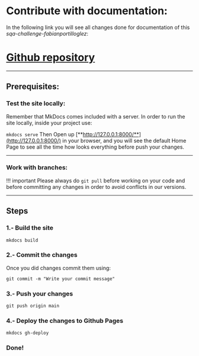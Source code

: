# **Contribute with documentation:**

In the following link you will see all changes done for documentation of this *sqa-challenge-fabianportilloglez*:

# [**Github repository**](https://github.com/wizeline/sqa-challenge-fabianportilloglez)
___
## **Prerequisites:**

### **Test the site locally:**

Remember that MkDocs comes included with a server. 
In order to run the site locally, inside your project use:

```mkdocs serve```
Then Open up [**http://127.0.0.1:8000/**](http://127.0.0.1:8000/) in your browser, and you will see the default Home Page to see all the time how looks everything before push your changes.
___

### **Work with branches:**

!!! important
    Please always do `git pull` before working on your code and before committing any changes in order to avoid conflicts in our versions.
___
## **Steps**

### **1.- Build the site**

```mkdocs build```

### **2.- Commit the changes**

Once you did changes commit them using:

```git commit -m "Write your commit message"```

### **3.- Push your changes**

```git push origin main```
### **4.- Deploy the changes to Github Pages**

```mkdocs gh-deploy```
### **Done!**




